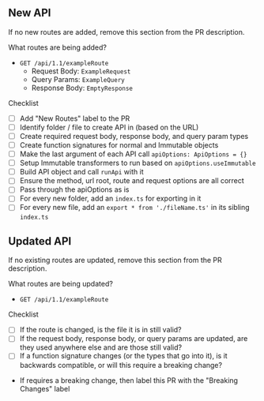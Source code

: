 ## New API

If no new routes are added, remove this section from the PR description.

What routes are being added?
- `GET /api/1.1/exampleRoute`
  - Request Body: `ExampleRequest`
  - Query Params: `ExampleQuery`
  - Response Body: `EmptyResponse`

Checklist
- [ ] Add "New Routes" label to the PR
- [ ] Identify folder / file to create API in (based on the URL)
- [ ] Create required request body, response body, and query param types
- [ ] Create function signatures for normal and Immutable objects
- [ ] Make the last argument of each API call `apiOptions: ApiOptions = {}`
- [ ] Setup Immutable transformers to run based on `apiOptions.useImmutable`
- [ ] Build API object and call `runApi` with it
- [ ] Ensure the method, url root, route and request options are all correct
- [ ] Pass through the apiOptions as is
- [ ] For every new folder, add an `index.ts` for exporting in it
- [ ] For every new file, add an `export * from './fileName.ts'` in its sibling `index.ts`

## Updated API

If no existing routes are updated, remove this section from the PR description.

What routes are being updated?
- `GET /api/1.1/exampleRoute`

Checklist
- [ ] If the route is changed, is the file it is in still valid?
- [ ] If the request body, response body, or query params are updated, are they used anywhere else and are those still valid?
- [ ] If a function signature changes (or the types that go into it), is it backwards compatible, or will this require a breaking change?
 - If requires a breaking change, then label this PR with the "Breaking Changes" label

